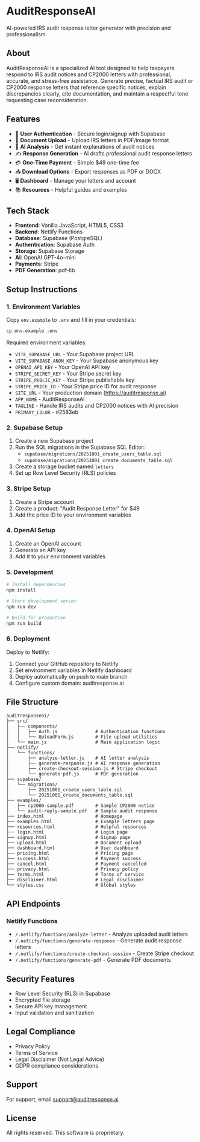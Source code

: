 # AuditResponseAI

AI-powered IRS audit response letter generator with precision and professionalism.

## About

AuditResponseAI is a specialized AI tool designed to help taxpayers respond to IRS audit notices and CP2000 letters with professional, accurate, and stress-free assistance. Generate precise, factual IRS audit or CP2000 response letters that reference specific notices, explain discrepancies clearly, cite documentation, and maintain a respectful tone requesting case reconsideration.

## Features

- 🔐 **User Authentication** - Secure login/signup with Supabase
- 📄 **Document Upload** - Upload IRS letters in PDF/image format
- 🤖 **AI Analysis** - Get instant explanations of audit notices
- ✍️ **Response Generation** - AI drafts professional audit response letters
- 💳 **One-Time Payment** - Simple $49 one-time fee
- 📥 **Download Options** - Export responses as PDF or DOCX
- 🖥️ **Dashboard** - Manage your letters and account
- 📚 **Resources** - Helpful guides and examples

## Tech Stack

- **Frontend**: Vanilla JavaScript, HTML5, CSS3
- **Backend**: Netlify Functions
- **Database**: Supabase (PostgreSQL)
- **Authentication**: Supabase Auth
- **Storage**: Supabase Storage
- **AI**: OpenAI GPT-4o-mini
- **Payments**: Stripe
- **PDF Generation**: pdf-lib

## Setup Instructions

### 1. Environment Variables

Copy `env.example` to `.env` and fill in your credentials:

```bash
cp env.example .env
```

Required environment variables:
- `VITE_SUPABASE_URL` - Your Supabase project URL
- `VITE_SUPABASE_ANON_KEY` - Your Supabase anonymous key
- `OPENAI_API_KEY` - Your OpenAI API key
- `STRIPE_SECRET_KEY` - Your Stripe secret key
- `STRIPE_PUBLIC_KEY` - Your Stripe publishable key
- `STRIPE_PRICE_ID` - Your Stripe price ID for audit response
- `SITE_URL` - Your production domain (https://auditresponse.ai)
- `APP_NAME` - AuditResponseAI
- `TAGLINE` - Handle IRS audits and CP2000 notices with AI precision
- `PRIMARY_COLOR` - #2563eb

### 2. Supabase Setup

1. Create a new Supabase project
2. Run the SQL migrations in the Supabase SQL Editor:
   - `supabase/migrations/20251001_create_users_table.sql`
   - `supabase/migrations/20251001_create_documents_table.sql`
3. Create a storage bucket named `letters`
4. Set up Row Level Security (RLS) policies

### 3. Stripe Setup

1. Create a Stripe account
2. Create a product: "Audit Response Letter" for $49
3. Add the price ID to your environment variables

### 4. OpenAI Setup

1. Create an OpenAI account
2. Generate an API key
3. Add it to your environment variables

### 5. Development

```bash
# Install dependencies
npm install

# Start development server
npm run dev

# Build for production
npm run build
```

### 6. Deployment

Deploy to Netlify:

1. Connect your GitHub repository to Netlify
2. Set environment variables in Netlify dashboard
3. Deploy automatically on push to main branch
4. Configure custom domain: auditresponse.ai

## File Structure

```
auditresponseai/
├── src/
│   ├── components/
│   │   ├── Auth.js              # Authentication functions
│   │   └── UploadForm.js        # File upload utilities
│   └── main.js                  # Main application logic
├── netlify/
│   └── functions/
│       ├── analyze-letter.js    # AI letter analysis
│       ├── generate-response.js # AI response generation
│       ├── create-checkout-session.js # Stripe checkout
│       └── generate-pdf.js      # PDF generation
├── supabase/
│   └── migrations/
│       ├── 20251001_create_users_table.sql
│       └── 20251001_create_documents_table.sql
├── examples/
│   ├── cp2000-sample.pdf        # Sample CP2000 notice
│   └── audit-reply-sample.pdf   # Sample audit response
├── index.html                   # Homepage
├── examples.html                # Example letters page
├── resources.html               # Helpful resources
├── login.html                   # Login page
├── signup.html                  # Signup page
├── upload.html                  # Document upload
├── dashboard.html               # User dashboard
├── pricing.html                 # Pricing page
├── success.html                 # Payment success
├── cancel.html                  # Payment cancelled
├── privacy.html                 # Privacy policy
├── terms.html                   # Terms of service
├── disclaimer.html              # Legal disclaimer
└── styles.css                   # Global styles
```

## API Endpoints

### Netlify Functions

- `/.netlify/functions/analyze-letter` - Analyze uploaded audit letters
- `/.netlify/functions/generate-response` - Generate audit response letters
- `/.netlify/functions/create-checkout-session` - Create Stripe checkout
- `/.netlify/functions/generate-pdf` - Generate PDF documents

## Security Features

- Row Level Security (RLS) in Supabase
- Encrypted file storage
- Secure API key management
- Input validation and sanitization

## Legal Compliance

- Privacy Policy
- Terms of Service
- Legal Disclaimer (Not Legal Advice)
- GDPR compliance considerations

## Support

For support, email support@auditresponse.ai

## License

All rights reserved. This software is proprietary.
